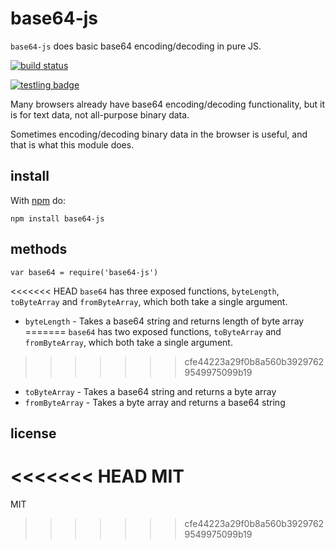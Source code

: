 base64-js
=========

`base64-js` does basic base64 encoding/decoding in pure JS.

[![build status](https://secure.travis-ci.org/beatgammit/base64-js.png)](http://travis-ci.org/beatgammit/base64-js)

[![testling badge](https://ci.testling.com/beatgammit/base64-js.png)](https://ci.testling.com/beatgammit/base64-js)

Many browsers already have base64 encoding/decoding functionality, but it is for text data, not all-purpose binary data.

Sometimes encoding/decoding binary data in the browser is useful, and that is what this module does.

## install

With [npm](https://npmjs.org) do:

`npm install base64-js`

## methods

`var base64 = require('base64-js')`

<<<<<<< HEAD
`base64` has three exposed functions, `byteLength`, `toByteArray` and `fromByteArray`, which both take a single argument.

* `byteLength` - Takes a base64 string and returns length of byte array
=======
`base64` has two exposed functions, `toByteArray` and `fromByteArray`, which both take a single argument.

>>>>>>> cfe44223a29f0b8a560b39297629549975099b19
* `toByteArray` - Takes a base64 string and returns a byte array
* `fromByteArray` - Takes a byte array and returns a base64 string

## license

<<<<<<< HEAD
MIT
=======
MIT
>>>>>>> cfe44223a29f0b8a560b39297629549975099b19
